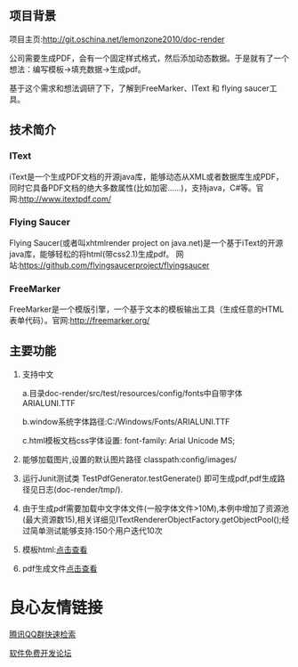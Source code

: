 
## 项目背景
项目主页:http://git.oschina.net/lemonzone2010/doc-render

公司需要生成PDF，会有一个固定样式格式，然后添加动态数据。于是就有了一个想法：编写模板->填充数据->生成pdf。

基于这个需求和想法调研了下，了解到FreeMarker、IText 和 flying saucer工具。


## 技术简介
### IText
iText是一个生成PDF文档的开源java库，能够动态从XML或者数据库生成PDF，同时它具备PDF文档的绝大多数属性(比如加密……)，支持java，C#等。官网:http://www.itextpdf.com/

### Flying Saucer
Flying Saucer(或者叫xhtmlrender project on java.net)是一个基于iText的开源java库，能够轻松的将html(带css2.1)生成pdf。 网站:https://github.com/flyingsaucerproject/flyingsaucer

### FreeMarker
FreeMarker是一个模版引擎，一个基于文本的模板输出工具（生成任意的HTML表单代码）。官网:http://freemarker.org/


## 主要功能

1. 支持中文

    a.目录doc-render/src/test/resources/config/fonts中自带字体ARIALUNI.TTF

    b.window系统字体路径:C:/Windows/Fonts/ARIALUNI.TTF

    c.html模板文档css字体设置: font-family: Arial Unicode MS;

1. 能够加载图片,设置的默认图片路径 classpath:config/images/

1. 运行Junit测试类 TestPdfGenerator.testGenerate() 即可生成pdf,pdf生成路径见日志(doc-render/tmp/).

1. 由于生成pdf需要加载中文字体文件(一般字体文件>10M),本例中增加了资源池(最大资源数15),相关详细见ITextRendererObjectFactory.getObjectPool();经过简单测试能够支持:150个用户迭代10次

1. 模板html:[点击查看](doc-render/src/test/resources/config/templates/overseaAssistance.html)

1. pdf生成文件[点击查看](doc-render/tmp/1549647421978.pdf)





 # 良心友情链接

[腾讯QQ群快速检索](http://u.720life.cn/s/8cf73f7c)

[软件免费开发论坛](http://u.720life.cn/s/bbb01dc0)